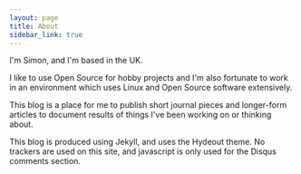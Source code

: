 ```yaml
---
layout: page
title: About
sidebar_link: true
---
```


I'm Simon, and I'm based in the UK.

I like to use Open Source for hobby projects and I'm also fortunate to work in
an environment which uses Linux and Open Source software extensively. 

This blog is a place for me to publish short journal pieces and longer-form
articles to document results of things I've been working on or thinking about.

This blog is produced using Jekyll, and uses the Hydeout theme. No trackers are
used on this site, and javascript is only used for the Disqus comments section.
